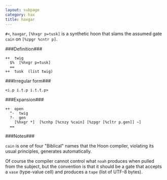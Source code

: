 ```yaml
---
layout: subpage
category: hax
title: haxgar
---
```


`#<`, `haxgar`, `[%hxgr p=tusk]` is a synthetic hoon that
slams the assumed gate `cain` on `[%zpgr %cntr p]`.

###Definition###

    ++  twig  
      $%  [%hxgr p=tusk]
      ==
    ++  tusk  (list twig) 

###Irregular form###

    <i.p i.t.p i.t.t.p>

###Expansion###
    
    ++  open
      ^-  twig
      ?-  gen
        [%hxgr *]  [%cnhp [%cnzy %cain] [%zpgr [%cltr p.gen]] ~]
      ==

###Notes###

`cain` is one of four "Biblical" names that the Hoon compiler,
violating its usual principles, generates automatically.

Of course the compiler cannot control what `noah` produces when
pulled from the subject, but the convention is that it should be
a gate that accepts a `vase` (type-value cell) and produces a 
`tape` (list of UTF-8 bytes).
